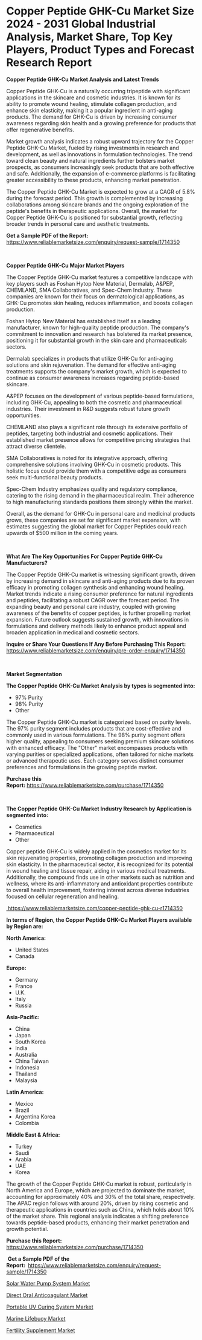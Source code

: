<p><h1>Copper Peptide GHK-Cu Market Size 2024 - 2031 Global Industrial Analysis, Market Share, Top Key Players, Product Types and Forecast Research Report</h1></p><p><strong>Copper Peptide GHK-Cu Market Analysis and Latest Trends</strong></p>
<p><p>Copper Peptide GHK-Cu is a naturally occurring tripeptide with significant applications in the skincare and cosmetic industries. It is known for its ability to promote wound healing, stimulate collagen production, and enhance skin elasticity, making it a popular ingredient in anti-aging products. The demand for GHK-Cu is driven by increasing consumer awareness regarding skin health and a growing preference for products that offer regenerative benefits.</p><p>Market growth analysis indicates a robust upward trajectory for the Copper Peptide GHK-Cu Market, fueled by rising investments in research and development, as well as innovations in formulation technologies. The trend toward clean beauty and natural ingredients further bolsters market prospects, as consumers increasingly seek products that are both effective and safe. Additionally, the expansion of e-commerce platforms is facilitating greater accessibility to these products, enhancing market penetration.</p><p>The Copper Peptide GHK-Cu Market is expected to grow at a CAGR of 5.8% during the forecast period. This growth is complemented by increasing collaborations among skincare brands and the ongoing exploration of the peptide's benefits in therapeutic applications. Overall, the market for Copper Peptide GHK-Cu is positioned for substantial growth, reflecting broader trends in personal care and aesthetic treatments.</p></p>
<p><strong>Get a Sample PDF of the Report:&nbsp;</strong> <a href="https://www.reliablemarketsize.com/enquiry/request-sample/1714350?utm_campaign=1261&utm_medium=2&utm_source=Github&utm_content=ia&utm_term=22102024&utm_id=copper-peptide-ghk-cu">https://www.reliablemarketsize.com/enquiry/request-sample/1714350</a></p>
<p>&nbsp;</p>
<p><strong>Copper Peptide GHK-Cu Major Market Players</strong></p>
<p><p>The Copper Peptide GHK-Cu market features a competitive landscape with key players such as Foshan Hytop New Material, Dermalab, A&PEP, CHEMLAND, SMA Collaboratives, and Spec-Chem Industry. These companies are known for their focus on dermatological applications, as GHK-Cu promotes skin healing, reduces inflammation, and boosts collagen production.</p><p>Foshan Hytop New Material has established itself as a leading manufacturer, known for high-quality peptide production. The company's commitment to innovation and research has bolstered its market presence, positioning it for substantial growth in the skin care and pharmaceuticals sectors.</p><p>Dermalab specializes in products that utilize GHK-Cu for anti-aging solutions and skin rejuvenation. The demand for effective anti-aging treatments supports the company's market growth, which is expected to continue as consumer awareness increases regarding peptide-based skincare.</p><p>A&PEP focuses on the development of various peptide-based formulations, including GHK-Cu, appealing to both the cosmetic and pharmaceutical industries. Their investment in R&D suggests robust future growth opportunities.</p><p>CHEMLAND also plays a significant role through its extensive portfolio of peptides, targeting both industrial and cosmetic applications. Their established market presence allows for competitive pricing strategies that attract diverse clientele.</p><p>SMA Collaboratives is noted for its integrative approach, offering comprehensive solutions involving GHK-Cu in cosmetic products. This holistic focus could provide them with a competitive edge as consumers seek multi-functional beauty products.</p><p>Spec-Chem Industry emphasizes quality and regulatory compliance, catering to the rising demand in the pharmaceutical realm. Their adherence to high manufacturing standards positions them strongly within the market.</p><p>Overall, as the demand for GHK-Cu in personal care and medicinal products grows, these companies are set for significant market expansion, with estimates suggesting the global market for Copper Peptides could reach upwards of $500 million in the coming years.</p></p>
<p>&nbsp;</p>
<p><strong>What Are The Key Opportunities For Copper Peptide GHK-Cu Manufacturers?</strong></p>
<p><p>The Copper Peptide GHK-Cu market is witnessing significant growth, driven by increasing demand in skincare and anti-aging products due to its proven efficacy in promoting collagen synthesis and enhancing wound healing. Market trends indicate a rising consumer preference for natural ingredients and peptides, facilitating a robust CAGR over the forecast period. The expanding beauty and personal care industry, coupled with growing awareness of the benefits of copper peptides, is further propelling market expansion. Future outlook suggests sustained growth, with innovations in formulations and delivery methods likely to enhance product appeal and broaden application in medical and cosmetic sectors.</p></p>
<p><strong>Inquire or Share Your Questions If Any Before Purchasing This Report:</strong> <a href="https://www.reliablemarketsize.com/enquiry/pre-order-enquiry/1714350?utm_campaign=1261&utm_medium=2&utm_source=Github&utm_content=ia&utm_term=22102024&utm_id=copper-peptide-ghk-cu">https://www.reliablemarketsize.com/enquiry/pre-order-enquiry/1714350</a></p>
<p>&nbsp;</p>
<p><strong>Market Segmentation</strong></p>
<p><strong>The Copper Peptide GHK-Cu Market Analysis by types is segmented into:</strong></p>
<p><ul><li>97% Purity</li><li>98% Purity</li><li>Other</li></ul></p>
<p><p>The Copper Peptide GHK-Cu market is categorized based on purity levels. The 97% purity segment includes products that are cost-effective and commonly used in various formulations. The 98% purity segment offers higher quality, appealing to consumers seeking premium skincare solutions with enhanced efficacy. The "Other" market encompasses products with varying purities or specialized applications, often tailored for niche markets or advanced therapeutic uses. Each category serves distinct consumer preferences and formulations in the growing peptide market.</p></p>
<p><strong>Purchase this Report:&nbsp;</strong><a href="https://www.reliablemarketsize.com/purchase/1714350?utm_campaign=1261&utm_medium=2&utm_source=Github&utm_content=ia&utm_term=22102024&utm_id=copper-peptide-ghk-cu">https://www.reliablemarketsize.com/purchase/1714350</a></p>
<p>&nbsp;</p>
<p><strong>The Copper Peptide GHK-Cu Market Industry Research by Application is segmented into:</strong></p>
<p><ul><li>Cosmetics</li><li>Pharmaceutical</li><li>Other</li></ul></p>
<p><p>Copper peptide GHK-Cu is widely applied in the cosmetics market for its skin rejuvenating properties, promoting collagen production and improving skin elasticity. In the pharmaceutical sector, it is recognized for its potential in wound healing and tissue repair, aiding in various medical treatments. Additionally, the compound finds use in other markets such as nutrition and wellness, where its anti-inflammatory and antioxidant properties contribute to overall health improvement, fostering interest across diverse industries focused on cellular regeneration and healing.</p></p>
<p><a href="https://www.reliablemarketsize.com/copper-peptide-ghk-cu-r1714350?utm_campaign=1261&utm_medium=2&utm_source=Github&utm_content=ia&utm_term=22102024&utm_id=copper-peptide-ghk-cu">&nbsp;https://www.reliablemarketsize.com/copper-peptide-ghk-cu-r1714350</a></p>
<p><strong>In terms of Region, the Copper Peptide GHK-Cu Market Players available by Region are:</strong></p>
<p>
    <p> <strong> North America: </strong>
        <ul>
            <li>United States</li>
            <li>Canada</li>
        </ul>
        </p> 
    <p> <strong> Europe: </strong>
        <ul>
            <li>Germany</li>
            <li>France</li>
            <li>U.K.</li>
            <li>Italy</li>
            <li>Russia</li>
        </ul>
        </p> 
    <p> <strong> Asia-Pacific: </strong>
        <ul>
            <li>China</li>
            <li>Japan</li>
            <li>South Korea</li>
            <li>India</li>
            <li>Australia</li>
            <li>China Taiwan</li>
            <li>Indonesia</li>
            <li>Thailand</li>
            <li>Malaysia</li>
        </ul>
        </p> 
    <p> <strong> Latin America: </strong>
        <ul>
            <li>Mexico</li>
            <li>Brazil</li>
            <li>Argentina Korea</li>
            <li>Colombia</li>
        </ul>
        </p> 
    <p> <strong> Middle East & Africa: </strong>
        <ul>
            <li>Turkey</li>
            <li>Saudi</li>
            <li>Arabia</li>
            <li>UAE</li>
            <li>Korea</li>
        </ul>
    </p>
    </p>
<p><p>The growth of the Copper Peptide GHK-Cu market is robust, particularly in North America and Europe, which are projected to dominate the market, accounting for approximately 40% and 30% of the total share, respectively. The APAC region follows with around 20%, driven by rising cosmetic and therapeutic applications in countries such as China, which holds about 10% of the market share. This regional analysis indicates a shifting preference towards peptide-based products, enhancing their market penetration and growth potential.</p></p>
<p><strong>Purchase this Report: </strong><a href="https://www.reliablemarketsize.com/purchase/1714350?utm_campaign=1261&utm_medium=2&utm_source=Github&utm_content=ia&utm_term=22102024&utm_id=copper-peptide-ghk-cu">https://www.reliablemarketsize.com/purchase/1714350</a></p>
<p>&nbsp;<strong>Get a Sample PDF of the Report:&nbsp;&nbsp;</strong><a href="https://www.reliablemarketsize.com/enquiry/request-sample/1714350?utm_campaign=1261&utm_medium=2&utm_source=Github&utm_content=ia&utm_term=22102024&utm_id=copper-peptide-ghk-cu">https://www.reliablemarketsize.com/enquiry/request-sample/1714350</a></p>
<p><strong></strong></p>
<p><p><a href="https://issuu.com/reportprime-2/docs/solar-water-pump-system-market-size_380df340ca193f?utm_campaign=1261&utm_medium=2&utm_source=Github&utm_content=ia&utm_term=22102024&utm_id=copper-peptide-ghk-cu">Solar Water Pump System Market</a></p><p><a href="https://www.linkedin.com/pulse/regional-adaptations-global-direct-oral-anticoagulant-elvyc?utm_campaign=1261&utm_medium=2&utm_source=Github&utm_content=ia&utm_term=22102024&utm_id=copper-peptide-ghk-cu">Direct Oral Anticoagulant Market</a></p><p><a href="https://issuu.com/reportprime-2/docs/portable-uv-curing-system-market-si_62eb1ce349ca75?utm_campaign=1261&utm_medium=2&utm_source=Github&utm_content=ia&utm_term=22102024&utm_id=copper-peptide-ghk-cu">Portable UV Curing System Market</a></p><p><a href="https://github.com/pizolina/Market-Research-Report-List-6/blob/main/marine-lifebuoy-market.md?utm_campaign=1261&utm_medium=2&utm_source=Github&utm_content=ia&utm_term=22102024&utm_id=copper-peptide-ghk-cu">Marine Lifebuoy Market</a></p><p><a href="https://www.linkedin.com/pulse/fertility-supplement-market-size-share-competitive-fs9pc?utm_campaign=1261&utm_medium=2&utm_source=Github&utm_content=ia&utm_term=22102024&utm_id=copper-peptide-ghk-cu">Fertility Supplement Market</a></p></p>